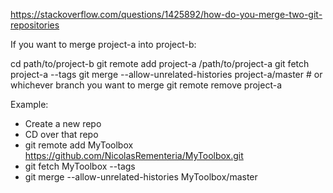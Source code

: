https://stackoverflow.com/questions/1425892/how-do-you-merge-two-git-repositories

If you want to merge project-a into project-b:

cd path/to/project-b
git remote add project-a /path/to/project-a
git fetch project-a --tags
git merge --allow-unrelated-histories project-a/master # or whichever branch you want to merge
git remote remove project-a

Example:

- Create a new repo
- CD over that repo
- git remote add MyToolbox https://github.com/NicolasRementeria/MyToolbox.git
- git fetch MyToolbox --tags
- git merge --allow-unrelated-histories MyToolbox/master 